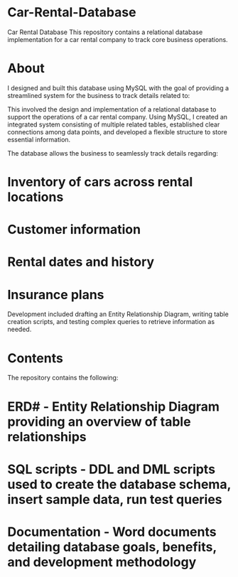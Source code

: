 # Car-Rental-Database

Car Rental Database
This repository contains a relational database implementation for a car rental company to track core business operations.

# **About**
I designed and built this database using MySQL with the goal of providing a streamlined system for the business to track details related to:

This involved the design and implementation of a relational database to support the operations of a car rental company. Using MySQL, I created an integrated system consisting of multiple related tables, established clear connections among data points, and developed a flexible structure to store essential information.

The database allows the business to seamlessly track details regarding:

# Inventory of cars across rental locations
# Customer information
# Rental dates and history
# Insurance plans

Development included drafting an Entity Relationship Diagram, writing table creation scripts, and testing complex queries to retrieve information as needed.

# **Contents**
The repository contains the following:

# ERD# - Entity Relationship Diagram providing an overview of table relationships
# SQL scripts - DDL and DML scripts used to create the database schema, insert sample data, run test queries
# Documentation - Word documents detailing database goals, benefits, and development methodology
